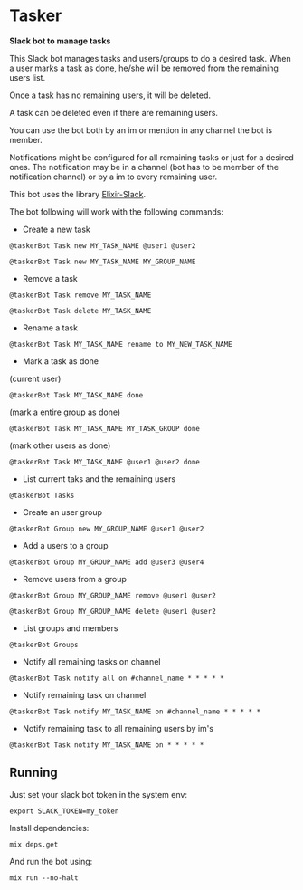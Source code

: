 # Tasker

**Slack bot to manage tasks**

This Slack bot manages tasks and users/groups to do a desired task. When a user marks a task as done, he/she will be removed from the remaining users list.

Once a task has no remaining users, it will be deleted.

A task can be deleted even if there are remaining users.

You can use the bot both by an im or mention in any channel the bot is member.

Notifications might be configured for all remaining tasks or just for a desired ones. The notification may be in a channel (bot has to be member of the notification channel) or by a im to every remaining user.

This bot uses the library [Elixir-Slack](https://github.com/BlakeWilliams/Elixir-Slack).

The bot following will work with the following commands:

  * Create a new task

  ``` @taskerBot Task new MY_TASK_NAME @user1 @user2 ```

  ``` @taskerBot Task new MY_TASK_NAME MY_GROUP_NAME ```

  * Remove a task

  ``` @taskerBot Task remove MY_TASK_NAME ```

  ``` @taskerBot Task delete MY_TASK_NAME ```

  * Rename a task

  ``` @taskerBot Task MY_TASK_NAME rename to MY_NEW_TASK_NAME ```

  * Mark a task as done

  (current user)

  ``` @taskerBot Task MY_TASK_NAME done ```

  (mark a entire group as done)

  ``` @taskerBot Task MY_TASK_NAME MY_TASK_GROUP done ```

  (mark other users as done)

  ``` @taskerBot Task MY_TASK_NAME @user1 @user2 done ```

  * List current taks and the remaining users

  ``` @taskerBot Tasks ```

  * Create an user group

  ``` @taskerBot Group new MY_GROUP_NAME @user1 @user2 ```

  * Add a users to a group

  ``` @taskerBot Group MY_GROUP_NAME add @user3 @user4 ```

  * Remove users from a group

  ``` @taskerBot Group MY_GROUP_NAME remove @user1 @user2 ```

  ``` @taskerBot Group MY_GROUP_NAME delete @user1 @user2 ```

  * List groups and members

  ``` @taskerBot Groups ```

  * Notify all remaining tasks on channel

  ``` @taskerBot Task notify all on #channel_name * * * * * ```

  * Notify remaining task on channel

  ``` @taskerBot Task notify MY_TASK_NAME on #channel_name * * * * * ```

  * Notify remaining task to all remaining users by im's

  ``` @taskerBot Task notify MY_TASK_NAME on * * * * * ```

## Running

Just set your slack bot token in the system env:

  ``` export SLACK_TOKEN=my_token ```

Install dependencies:

  ``` mix deps.get ```

And run the bot using:

``` mix run --no-halt ```
